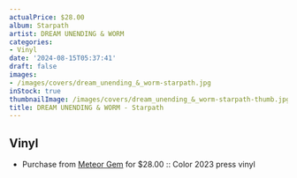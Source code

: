 ```yaml
---
actualPrice: $28.00
album: Starpath
artist: DREAM UNENDING & WORM
categories:
- Vinyl
date: '2024-08-15T05:37:41'
draft: false
images:
- /images/covers/dream_unending_&_worm-starpath.jpg
inStock: true
thumbnailImage: /images/covers/dream_unending_&_worm-starpath-thumb.jpg
title: DREAM UNENDING & WORM - Starpath
---
```


## Vinyl
* Purchase from [Meteor Gem](https://meteor-gem.com/products/dream-unending-worm-starpath-lp-1) for $28.00 :: Color 2023 press vinyl
